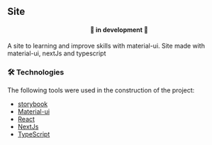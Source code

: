 
## Site

<h4 align="center">
	🚧  in development  🚧
</h4>
<p>
 A site to learning and improve skills with material-ui. Site made with material-ui, nextJs and typescript
</p>

### 🛠 Technologies

The following tools were used in the construction of the project:

- [storybook](https://storybook.js.org/)
- [Material-ui](https://mui.com/pt/)
- [React](https://pt-br.reactjs.org/)
- [NextJs](https://nextjs.org/)
- [TypeScript](https://www.typescriptlang.org/)


